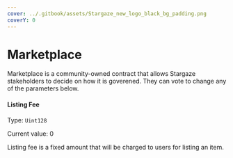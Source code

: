 ```yaml
---
cover: ../.gitbook/assets/Stargaze_new_logo_black_bg_padding.png
coverY: 0
---
```


# Marketplace

Marketplace is a community-owned contract that allows Stargaze stakeholders to decide on how it is goverened. They can vote to change any of the parameters below.

#### Listing Fee

Type: `Uint128`

Current value: 0

Listing fee is a fixed amount that will be charged to users for listing an item.



